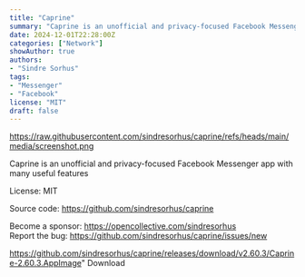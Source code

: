 ```yaml
---
title: "Caprine"
summary: "Caprine is an unofficial and privacy-focused Facebook Messenger app with many useful features"
date: 2024-12-01T22:28:00Z
categories: ["Network"]
showAuthor: true
authors:
- "Sindre Sorhus"
tags: 
- "Messenger"
- "Facebook"
license: "MIT"
draft: false
---
```


https://raw.githubusercontent.com/sindresorhus/caprine/refs/heads/main/media/screenshot.png

Caprine is an unofficial and privacy-focused Facebook Messenger app with many useful features

License: MIT

Source code: <https://github.com/sindresorhus/caprine>

Become a sponsor: <https://opencollective.com/sindresorhus>  
Report the bug: <https://github.com/sindresorhus/caprine/issues/new>  

https://github.com/sindresorhus/caprine/releases/download/v2.60.3/Caprine-2.60.3.AppImage" 
Download
